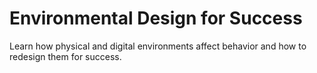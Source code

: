 # Environmental Design for Success

Learn how physical and digital environments affect behavior and how to redesign them for success.